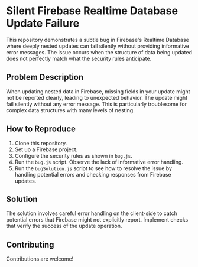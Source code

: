# Silent Firebase Realtime Database Update Failure

This repository demonstrates a subtle bug in Firebase's Realtime Database where deeply nested updates can fail silently without providing informative error messages.  The issue occurs when the structure of data being updated does not perfectly match what the security rules anticipate.

## Problem Description
When updating nested data in Firebase, missing fields in your update might not be reported clearly, leading to unexpected behavior.  The update might fail silently without any error message. This is particularly troublesome for complex data structures with many levels of nesting.

## How to Reproduce
1. Clone this repository.
2. Set up a Firebase project.
3. Configure the security rules as shown in `bug.js`.
4. Run the `bug.js` script. Observe the lack of informative error handling.
5. Run the `bugSolution.js` script to see how to resolve the issue by handling potential errors and checking responses from Firebase updates.

## Solution
The solution involves careful error handling on the client-side to catch potential errors that Firebase might not explicitly report. Implement checks that verify the success of the update operation.

## Contributing
Contributions are welcome!